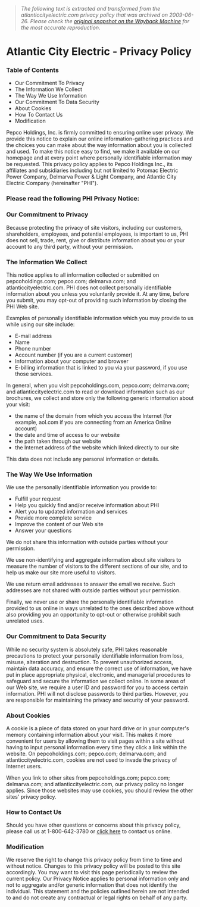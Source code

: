 > *The following text is extracted and transformed from the atlanticcityelectric.com privacy policy that was archived on 2009-06-26. Please check the [original snapshot on the Wayback Machine](https://web.archive.org/web/20090626002331id_/http%3A//atlanticcityelectric.com/privacy) for the most accurate reproduction.*

# Atlantic City Electric - Privacy Policy

### Table of Contents

  * Our Commitment To Privacy
  * The Information We Collect
  * The Way We Use Information
  * Our Commitment To Data Security
  * About Cookies
  * How To Contact Us
  * Modification



Pepco Holdings, Inc. is firmly committed to ensuring online user privacy. We provide this notice to explain our online information-gathering practices and the choices you can make about the way information about you is collected and used. To make this notice easy to find, we make it available on our homepage and at every point where personally identifiable information may be requested. This privacy policy applies to Pepco Holdings Inc., its affiliates and subsidiaries including but not limited to Potomac Electric Power Company, Delmarva Power & Light Company, and Atlantic City Electric Company (hereinafter "PHI"). 

### Please read the following PHI Privacy Notice: 

### Our Commitment to Privacy

Because protecting the privacy of site visitors, including our customers, shareholders, employees, and potential employees, is important to us, PHI does not sell, trade, rent, give or distribute information about you or your account to any third party, without your permission. 

### The Information We Collect

This notice applies to all information collected or submitted on pepcoholdings.com; pepco.com; delmarva.com; and atlanticcityelectric.com. PHI does not collect personally identifiable information about you unless you voluntarily provide it. At any time, before you submit, you may opt-out of providing such information by closing the PHI Web site. 

Examples of personally identifiable information which you may provide to us while using our site include: 

  * E-mail address
  * Name
  * Phone number
  * Account number (if you are a current customer)
  * Information about your computer and browser
  * E-billing information that is linked to you via your password, if you use those services.



In general, when you visit pepcoholdings.com, pepco.com; delmarva.com; and atlanticcityelectric.com to read or download information such as our brochures, we collect and store only the following generic information about your visit:

  * the name of the domain from which you access the Internet (for example, aol.com if you are connecting from an America Online account)
  * the date and time of access to our website
  * the path taken through our website
  * the Internet address of the website which linked directly to our site



This data does not include any personal information or details.

### The Way We Use Information

We use the personally identifiable information you provide to:

  * Fulfill your request
  * Help you quickly find and/or receive information about PHI
  * Alert you to updated information and services
  * Provide more complete service
  * Improve the content of our Web site
  * Answer your questions



We do not share this information with outside parties without your permission. 

We use non-identifying and aggregate information about site visitors to measure the number of visitors to the different sections of our site, and to help us make our site more useful to visitors. 

We use return email addresses to answer the email we receive. Such addresses are not shared with outside parties without your permission. 

Finally, we never use or share the personally identifiable information provided to us online in ways unrelated to the ones described above without also providing you an opportunity to opt-out or otherwise prohibit such unrelated uses. 

### Our Commitment to Data Security

While no security system is absolutely safe, PHI takes reasonable precautions to protect your personally identifiable information from loss, misuse, alteration and destruction. To prevent unauthorized access, maintain data accuracy, and ensure the correct use of information, we have put in place appropriate physical, electronic, and managerial procedures to safeguard and secure the information we collect online. In some areas of our Web site, we require a user ID and password for you to access certain information. PHI will not disclose passwords to third parties. However, you are responsible for maintaining the privacy and security of your password. 

### About Cookies

A cookie is a piece of data stored on your hard drive or in your computer's memory containing information about your visit. This makes it more convenient for users by allowing them to visit pages within a site without having to input personal information every time they click a link within the website. On pepcoholdings.com; pepco.com; delmarva.com; and atlanticcityelectric.com, cookies are not used to invade the privacy of Internet users. 

When you link to other sites from pepcoholdings.com; pepco.com; delmarva.com; and atlanticcityelectric.com, our privacy policy no longer applies. Since those websites may use cookies, you should review the other sites' privacy policy. 

### How to Contact Us

Should you have other questions or concerns about this privacy policy, please call us at 1-800-642-3780 or [click here](http://www.atlanticcityelectric.com/contact/online/) to contact us online. 

### Modification

We reserve the right to change this privacy policy from time to time and without notice. Changes to this privacy policy will be posted to this site accordingly. You may want to visit this page periodically to review the current policy. Our Privacy Notice applies to personal information only and not to aggregate and/or generic information that does not identify the individual. This statement and the policies outlined herein are not intended to and do not create any contractual or legal rights on behalf of any party. 
